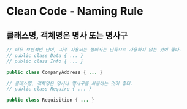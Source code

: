 # Clean Code - Naming Rule
## 클래스명, 객체명은 명사 또는 명사구
``` Java
// 너무 보편적인 단어, 자주 사용되는 접미사는 단독으로 사용하지 않는 것이 좋다.
// public class Data { ... }
// public class Info { ... }

public class CompanyAddress { ... }

// 클래스명, 객체명은 명사나 명사구를 사용하는 것이 좋다.
// public class Require { ... }

public class Requisition { ... }
```
